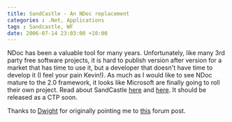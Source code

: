 ```yaml
---
title: SandCastle - An NDoc replacement
categories : .Net, Applications
tags : Sandcastle, WF
date: 2006-07-14 23:03:00 +10:00
---
```


 NDoc has been a valuable tool for many years. Unfortunately, like many 3rd party free software projects, it is hard to publish version after version for a market that has time to use it, but a developer that doesn&#39;t have time to develop it (I feel your pain Kevin!). As much as I would like to see NDoc mature to the 2.0 framework, it looks like Microsoft are finally going to roll their own project. Read about SandCastle [here][0] and [here][1]. It should be released as a CTP soon. 

 Thanks to [Dwight][2] for originally pointing me to [this][3] forum post. 

[0]: http://bloggingabout.net/blogs/jschreuder/archive/2006/07/03/12861.aspx
[1]: http://connect.microsoft.com/VisualStudio/feedback/ViewFeedback.aspx?FeedbackID=93842
[2]: http://stuntshow.blogspot.com/
[3]: http://forums.microsoft.com/msdn/showpost.aspx?postid=110491
